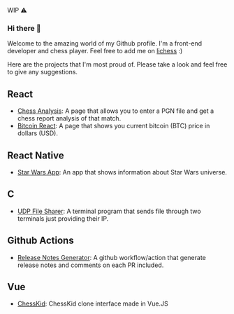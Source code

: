 WIP :warning:

### Hi there 👋

Welcome to the amazing world of my Github profile. I'm a front-end developer and chess player. Feel free to add me on [lichess](https://lichess.org/@/paulo9mv) :)

Here are the projects that I'm most proud of. Please take a look and feel free to give any suggestions.

## React

- [Chess Analysis](https://github.com/paulo9mv/chess): A page that allows you to enter a PGN file and get a chess report analysis of that match.
- [Bitcoin React](https://github.com/paulo9mv/bitcoin_react): A page that shows you current bitcoin (BTC) price in dollars (USD).

## React Native
- [Star Wars App](https://github.com/paulo9mv/starwars): An app that shows information about Star Wars universe.

## C
- [UDP File Sharer](https://github.com/paulo9mv/UDP-File-Sharer-C): A terminal program that sends file through two terminals just providing their IP.

## Github Actions
- [Release Notes Generator](https://github.com/paulo9mv/release-notes): A github workflow/action that generate release notes and comments on each PR included.

## Vue
- [ChessKid](https://github.com/paulo9mv/vue): ChessKid clone interface made in Vue.JS


<!--
**paulo9mv/paulo9mv** is a ✨ _special_ ✨ repository because its `README.md` (this file) appears on your GitHub profile.

Here are some ideas to get you started:

- 🔭 I’m currently working on ...
- 🌱 I’m currently learning ...
- 👯 I’m looking to collaborate on ...
- 🤔 I’m looking for help with ...
- 💬 Ask me about ...
- 📫 How to reach me: ...
- 😄 Pronouns: ...
- ⚡ Fun fact: ...
-->
